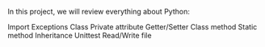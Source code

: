 In this project, we will review everything about Python:

Import
Exceptions
Class
Private attribute
Getter/Setter
Class method
Static method
Inheritance
Unittest
Read/Write file
